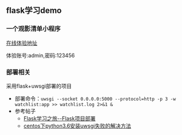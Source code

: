 ## flask学习demo
### 一个观影清单小程序
[在线体验地址](http://wenbin.org.cn:5000/)

体验账号:admin,密码:123456
### 部署相关

采用flask+uwsgi部署的项目

* 部署命令：`uwsgi --socket 0.0.0.0:5000 --protocol=http -p 3 -w watchlist:app >> watchlist.log 2>&1 &`
* 参考帖子
    * [Flask学习之旅--Flask项目部署](https://www.cnblogs.com/TM0831/p/11643128.html)
    * [centos下python3.6安装uwsgi失败的解决方法](https://www.cnblogs.com/ingen42/p/10791957.html)

